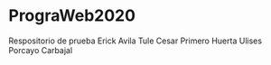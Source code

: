 # PrograWeb2020
Respositorio de prueba
Erick Avila Tule
Cesar Primero Huerta
Ulises Porcayo Carbajal

